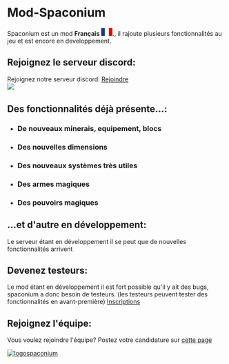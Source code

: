# Mod-Spaconium
Spaconium est un mod **Français** <img src="/Readme/gallery/images.png" alt="france" width="26"/>., il rajoute plusieurs fonctionnalités au jeu et est encore en developpement.
## Rejoignez le serveur discord:
Rejoignez notre serveur discord: <a href="https://discor.io/spaconium">Rejoindre</a><br>
<a  href="https://discord.io/spaconium"><img src="https://discordapp.com/api/guilds/978527342811045888/widget.png?style=banner2"></a>

## Des fonctionnalités déjà présente...:
- ### De nouveaux minerais, equipement, blocs
- ### Des nouvelles dimensions
- ### Des nouveaux systèmes très utiles
- ### Des armes magiques
- ### Des pouvoirs magiques
## ...et d'autre en développement:
Le serveur étant en développement il se peut que de nouvelles fonctionnalités arrivent

## Devenez testeurs:
Le mod étant en développement il est fort possible qu'il y ait des bugs, spaconium a donc besoin de testeurs. (les testeurs peuvent tester des fonctionnalités en avant-première)
<a href="https://gzod01.github.io/spaconium/private/inscription-testers">Inscriptions</a>


## Rejoignez l'équipe:
Vous voulez rejoindre l'équipe?
Postez votre candidature sur <a href="https://gzod01.github.io/spaconium/private/candidatures">cette page</a>

[![logospaconium](https://cdn.discordapp.com/attachments/1037270814057300052/1037347117733249084/logospaconium.png)](https://discord.io/spaconium)

